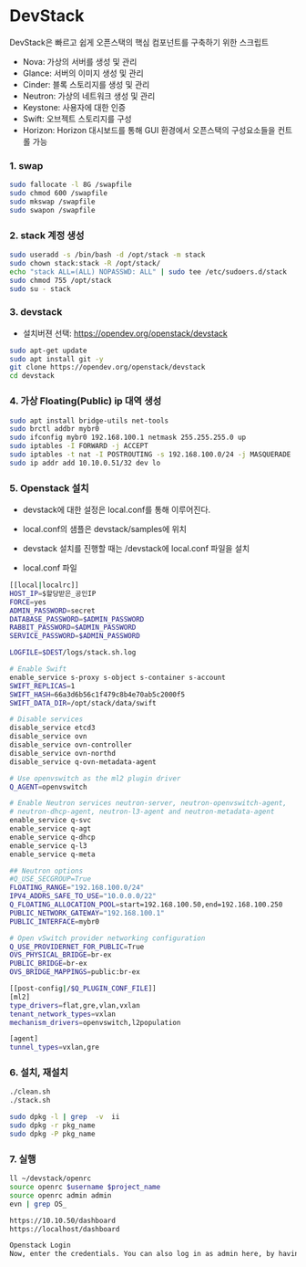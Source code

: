 # DevStack 
DevStack은 빠르고 쉽게 오픈스택의 핵심 컴포넌트를 구축하기 위한 스크립트
* Nova: 가상의 서버를 생성 및 관리
* Glance: 서버의 이미지 생성 및 관리
* Cinder: 블록 스토리지를 생성 및 관리
* Neutron: 가상의 네트워크 생성 및 관리
* Keystone: 사용자에 대한 인증
* Swift: 오브젝트 스토리지를 구성
* Horizon: Horizon 대시보드를 통해 GUI 환경에서 오픈스택의 구성요소들을 컨트롤 가능

### 1. swap 
```sh
sudo fallocate -l 8G /swapfile
sudo chmod 600 /swapfile
sudo mkswap /swapfile
sudo swapon /swapfile
```

### 2. stack 계정 생성
```sh
sudo useradd -s /bin/bash -d /opt/stack -m stack
sudo chown stack:stack -R /opt/stack/
echo "stack ALL=(ALL) NOPASSWD: ALL" | sudo tee /etc/sudoers.d/stack
sudo chmod 755 /opt/stack
sudo su - stack
```

### 3. devstack 
* 설치버젼 선택: https://opendev.org/openstack/devstack 
```sh
sudo apt-get update
sudo apt install git -y
git clone https://opendev.org/openstack/devstack
cd devstack
```

### 4. 가상 Floating(Public) ip 대역 생성
```sh
sudo apt install bridge-utils net-tools
sudo brctl addbr mybr0
sudo ifconfig mybr0 192.168.100.1 netmask 255.255.255.0 up
sudo iptables -I FORWARD -j ACCEPT
sudo iptables -t nat -I POSTROUTING -s 192.168.100.0/24 -j MASQUERADE
sudo ip addr add 10.10.0.51/32 dev lo
```

### 5. Openstack 설치

* devstack에 대한 설정은 local.conf를 통해 이루어진다.
* local.conf의 샘플은 devstack/samples에 위치
* devstack 설치를 진행할 때는 /devstack에 local.conf 파일을 설치

* local.conf 파일 
```sh
[[local|localrc]]
HOST_IP=$할당받은_공인IP
FORCE=yes
ADMIN_PASSWORD=secret
DATABASE_PASSWORD=$ADMIN_PASSWORD
RABBIT_PASSWORD=$ADMIN_PASSWORD
SERVICE_PASSWORD=$ADMIN_PASSWORD

LOGFILE=$DEST/logs/stack.sh.log

# Enable Swift
enable_service s-proxy s-object s-container s-account
SWIFT_REPLICAS=1
SWIFT_HASH=66a3d6b56c1f479c8b4e70ab5c2000f5
SWIFT_DATA_DIR=/opt/stack/data/swift

# Disable services
disable_service etcd3
disable_service ovn
disable_service ovn-controller
disable_service ovn-northd
disable_service q-ovn-metadata-agent

# Use openvswitch as the ml2 plugin driver
Q_AGENT=openvswitch

# Enable Neutron services neutron-server, neutron-openvswitch-agent,
# neutron-dhcp-agent, neutron-l3-agent and neutron-metadata-agent
enable_service q-svc
enable_service q-agt
enable_service q-dhcp
enable_service q-l3
enable_service q-meta

## Neutron options
#Q_USE_SECGROUP=True
FLOATING_RANGE="192.168.100.0/24"    
IPV4_ADDRS_SAFE_TO_USE="10.0.0.0/22"    
Q_FLOATING_ALLOCATION_POOL=start=192.168.100.50,end=192.168.100.250
PUBLIC_NETWORK_GATEWAY="192.168.100.1"
PUBLIC_INTERFACE=mybr0

# Open vSwitch provider networking configuration
Q_USE_PROVIDERNET_FOR_PUBLIC=True
OVS_PHYSICAL_BRIDGE=br-ex
PUBLIC_BRIDGE=br-ex
OVS_BRIDGE_MAPPINGS=public:br-ex

[[post-config|/$Q_PLUGIN_CONF_FILE]]
[ml2]
type_drivers=flat,gre,vlan,vxlan
tenant_network_types=vxlan
mechanism_drivers=openvswitch,l2population

[agent]
tunnel_types=vxlan,gre
```

### 6. 설치, 재설치
```sh
./clean.sh
./stack.sh

sudo dpkg -l | grep  -v  ii
sudo dpkg -r pkg_name
sudo dpkg -P pkg_name
```

### 7. 실행
```sh
ll ~/devstack/openrc
source openrc $username $project_name
source openrc admin admin
evn | grep OS_

https://10.10.50/dashboard
https://localhost/dashboard

Openstack Login
Now, enter the credentials. You can also log in as admin here, by having User Name as admin & for Password using the one we added to local.conf file.
```

